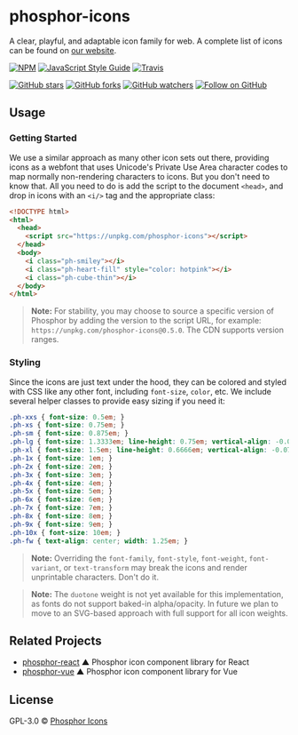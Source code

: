 # phosphor-icons

A clear, playful, and adaptable icon family for web. A complete list of icons can be found on [our website](https://phosphoricons.com).

[![NPM](https://img.shields.io/npm/v/phosphor-icons.svg?style=flat-square)](https://www.npmjs.com/package/phosphor-icons) [![JavaScript Style Guide](https://img.shields.io/badge/code_style-standard-brightgreen.svg?style=flat-square)](https://standardjs.com) [![Travis](https://img.shields.io/travis/com/rektdeckard/phosphor-icons.svg?style=flat-square)](https://travis-ci.com/github/rektdeckard/phosphor-icons)

[![GitHub stars](https://img.shields.io/github/stars/phosphor-icons/phosphor-icons?style=flat-square&label=Star)](https://github.com/phosphor-icons/phosphor-icons)
[![GitHub forks](https://img.shields.io/github/forks/phosphor-icons/phosphor-icons?style=flat-square&label=Fork)](https://github.com/phosphor-icons/phosphor-icons/fork)
[![GitHub watchers](https://img.shields.io/github/watchers/phosphor-icons/phosphor-icons?style=flat-square&label=Watch)](https://github.com/phosphor-icons/phosphor-icons)
[![Follow on GitHub](https://img.shields.io/github/followers/rektdeckard?style=flat-square&label=Follow)](https://github.com/rektdeckard)

## Usage

### Getting Started

We use a similar approach as many other icon sets out there, providing icons as a webfont that uses Unicode's Private Use Area character codes to map normally non-rendering characters to icons. But you don't need to know that. All you need to do is add the script to the document `<head>`, and drop in icons with an `<i/>` tag and the appropriate class:

```html
<!DOCTYPE html>
<html>
  <head>
    <script src="https://unpkg.com/phosphor-icons"></script>
  </head>
  <body>
    <i class="ph-smiley"></i>
    <i class="ph-heart-fill" style="color: hotpink"></i>
    <i class="ph-cube-thin"></i>
  </body>
</html>
```

> **Note:** For stability, you may choose to source a specific version of Phosphor by adding the version to the script URL, for example: `https://unpkg.com/phosphor-icons@0.5.0`. The CDN supports version ranges.

### Styling

Since the icons are just text under the hood, they can be colored and styled with CSS like any other font, including `font-size`, `color`, etc. We include several helper classes to provide easy sizing if you need it:

```css
.ph-xxs { font-size: 0.5em; }
.ph-xs { font-size: 0.75em; }
.ph-sm { font-size: 0.875em; }
.ph-lg { font-size: 1.3333em; line-height: 0.75em; vertical-align: -0.0667em; }
.ph-xl { font-size: 1.5em; line-height: 0.6666em; vertical-align: -0.075em; }
.ph-1x { font-size: 1em; }
.ph-2x { font-size: 2em; }
.ph-3x { font-size: 3em; }
.ph-4x { font-size: 4em; }
.ph-5x { font-size: 5em; }
.ph-6x { font-size: 6em; }
.ph-7x { font-size: 7em; }
.ph-8x { font-size: 8em; }
.ph-9x { font-size: 9em; }
.ph-10x { font-size: 10em; }
.ph-fw { text-align: center; width: 1.25em; }
```

> **Note:** Overriding the `font-family`, `font-style`, `font-weight`, `font-variant`, or `text-transform` may break the icons and render unprintable characters. Don't do it.

> **Note:** The `duotone` weight is not yet available for this implementation, as fonts do not support baked-in alpha/opacity. In future we plan to move to an SVG-based approach with full support for all icon weights.

## Related Projects
- [phosphor-react](https://github.com/phosphor-icons/phosphor-react) ▲ Phosphor icon component library for React
- [phosphor-vue](https://github.com/phosphor-icons/phosphor-vue) ▲ Phosphor icon component library for Vue

## License

GPL-3.0 © [Phosphor Icons](https://github.com/phosphor-icons)
